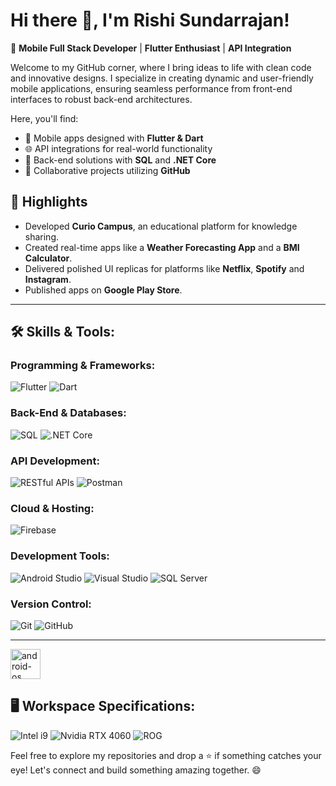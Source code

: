 # Hi there 👋, I'm Rishi Sundarrajan!

🚀 **Mobile Full Stack Developer** | **Flutter Enthusiast** | **API Integration**

Welcome to my GitHub corner, where I bring ideas to life with clean code and innovative designs. I specialize in creating dynamic and user-friendly mobile applications, ensuring seamless performance from front-end interfaces to robust back-end architectures.

Here, you'll find:
- 📱 Mobile apps designed with **Flutter & Dart**
- 🌐 API integrations for real-world functionality
- 💾 Back-end solutions with **SQL** and **.NET Core**
- 🔗 Collaborative projects utilizing **GitHub**

## 🌟 Highlights
- Developed **Curio Campus**, an educational platform for knowledge sharing.
- Created real-time apps like a **Weather Forecasting App** and a **BMI Calculator**.
- Delivered polished UI replicas for platforms like **Netflix**, **Spotify** and **Instagram**.
- Published apps on **Google Play Store**.

---

## 🛠️ Skills & Tools:
### Programming & Frameworks:
![Flutter](https://img.shields.io/badge/Flutter-02569B?style=for-the-badge&logo=flutter&logoColor=white) ![Dart](https://img.shields.io/badge/Dart-0175C2?style=for-the-badge&logo=dart&logoColor=white)

### Back-End & Databases:
![SQL](https://img.shields.io/badge/SQL-003B57?style=for-the-badge&logo=postgresql&logoColor=white) ![.NET Core](https://img.shields.io/badge/.NET%20Core-512BD4?style=for-the-badge&logo=dotnet&logoColor=white)

### API Development:
![RESTful APIs](https://img.shields.io/badge/RESTful_APIs-FF6C37?style=for-the-badge&logo=postman&logoColor=white) ![Postman](https://img.shields.io/badge/Postman-FF6C37?style=for-the-badge&logo=postman&logoColor=white)

### Cloud & Hosting:
![Firebase](https://img.shields.io/badge/Firebase-FFCA28?style=for-the-badge&logo=firebase&logoColor=black)

### Development Tools:
![Android Studio](https://img.shields.io/badge/Android%20Studio-3DDC84?style=for-the-badge&logo=android-studio&logoColor=white) ![Visual Studio](https://img.shields.io/badge/Visual%20Studio-5C2D91?style=for-the-badge&logo=visual-studio&logoColor=white) ![SQL Server](https://img.shields.io/badge/SQL%20Server-CC2927?style=for-the-badge&logo=microsoft-sql-server&logoColor=white)

### Version Control:
![Git](https://img.shields.io/badge/Git-F05032?style=for-the-badge&logo=git&logoColor=white) ![GitHub](https://img.shields.io/badge/GitHub-181717?style=for-the-badge&logo=github&logoColor=white)

---

<img width="48" height="48" src="https://img.icons8.com/color/48/android-os.png" alt="android-os"/>

## 🖥️ Workspace Specifications:

![Intel i9](https://img.shields.io/badge/Intel-Core_i9-0071C5?style=for-the-badge&logo=intel&logoColor=white) ![Nvidia RTX 4060](https://img.shields.io/badge/NVIDIA-RTX_4060-76B900?style=for-the-badge&logo=nvidia&logoColor=white) ![ROG](https://img.shields.io/badge/ROG-Republic_of_Gamers-000000?style=for-the-badge&logo=asus&logoColor=white)


Feel free to explore my repositories and drop a ⭐️ if something catches your eye! Let's connect and build something amazing together. 😄
